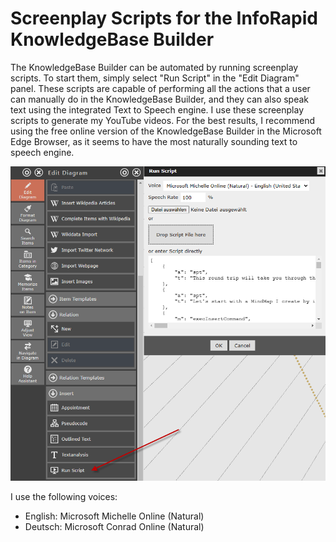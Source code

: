 # Screenplay Scripts for the InfoRapid KnowledgeBase Builder
The KnowledgeBase Builder can be automated by running screenplay scripts. To start them, simply select "Run Script" in the "Edit Diagram" panel. These scripts are capable of performing all the actions that a user can manually do in the KnowledgeBase Builder, and they can also speak text using the integrated Text to Speech engine. I use these screenplay scripts to generate my YouTube videos. For the best results, I recommend using the free online version of the KnowledgeBase Builder in the Microsoft Edge Browser, as it seems to have the most naturally sounding text to speech engine.

![Running scripts](images/runscript.png?raw=true "Running Scripts")

I use the following voices:
 - English: Microsoft Michelle Online (Natural)
 - Deutsch: Microsoft Conrad Online (Natural)
